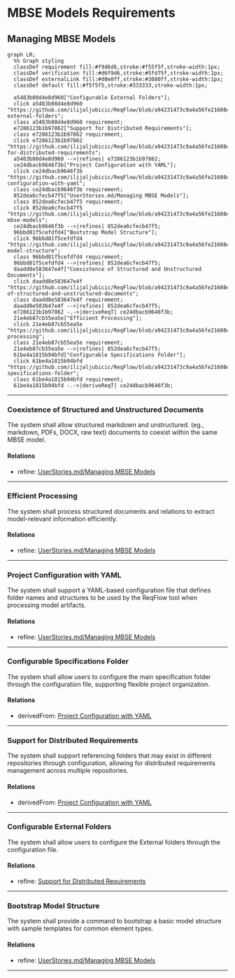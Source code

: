 # MBSE Models Requirements

## Managing MBSE Models
```mermaid
graph LR;
  %% Graph styling
  classDef requirement fill:#f9d6d6,stroke:#f55f5f,stroke-width:1px;
  classDef verification fill:#d6f9d6,stroke:#5fd75f,stroke-width:1px;
  classDef externalLink fill:#d0e0ff,stroke:#3080ff,stroke-width:1px;
  classDef default fill:#f5f5f5,stroke:#333333,stroke-width:1px;

  a5483b08d4e8d960["Configurable External Folders"];
  click a5483b08d4e8d960 "https://github.com/ilijaljubicic/ReqFlow/blob/a94231473c9a4a56fe21608ebd13787e0cc3f2dc/specifications/ManagingMbseModelsRequirements.md#configurable-external-folders";
  class a5483b08d4e8d960 requirement;
  e7286123b1b97862["Support for Distributed Requirements"];
  class e7286123b1b97862 requirement;
  click e7286123b1b97862 "https://github.com/ilijaljubicic/ReqFlow/blob/a94231473c9a4a56fe21608ebd13787e0cc3f2dc/specifications/ManagingMbseModelsRequirements.md#support-for-distributed-requirements";
  a5483b08d4e8d960 -->|refines| e7286123b1b97862;
  ce24dbacb9646f3b["Project Configuration with YAML"];
  click ce24dbacb9646f3b "https://github.com/ilijaljubicic/ReqFlow/blob/a94231473c9a4a56fe21608ebd13787e0cc3f2dc/specifications/ManagingMbseModelsRequirements.md#project-configuration-with-yaml";
  class ce24dbacb9646f3b requirement;
  852dea6cfecb47f5["UserStories.md/Managing MBSE Models"];
  class 852dea6cfecb47f5 requirement;
  click 852dea6cfecb47f5 "https://github.com/ilijaljubicic/ReqFlow/blob/a94231473c9a4a56fe21608ebd13787e0cc3f2dc/specifications/UserStories.md#managing-mbse-models";
  ce24dbacb9646f3b -->|refines| 852dea6cfecb47f5;
  96bbd81f5cefdfd4["Bootstrap Model Structure"];
  click 96bbd81f5cefdfd4 "https://github.com/ilijaljubicic/ReqFlow/blob/a94231473c9a4a56fe21608ebd13787e0cc3f2dc/specifications/ManagingMbseModelsRequirements.md#bootstrap-model-structure";
  class 96bbd81f5cefdfd4 requirement;
  96bbd81f5cefdfd4 -->|refines| 852dea6cfecb47f5;
  daadd8e583647e4f["Coexistence of Structured and Unstructured Documents"];
  click daadd8e583647e4f "https://github.com/ilijaljubicic/ReqFlow/blob/a94231473c9a4a56fe21608ebd13787e0cc3f2dc/specifications/ManagingMbseModelsRequirements.md#coexistence-of-structured-and-unstructured-documents";
  class daadd8e583647e4f requirement;
  daadd8e583647e4f -->|refines| 852dea6cfecb47f5;
  e7286123b1b97862 -.->|deriveReqT| ce24dbacb9646f3b;
  21e4eb87cb55ea5e["Efficient Processing"];
  click 21e4eb87cb55ea5e "https://github.com/ilijaljubicic/ReqFlow/blob/a94231473c9a4a56fe21608ebd13787e0cc3f2dc/specifications/ManagingMbseModelsRequirements.md#efficient-processing";
  class 21e4eb87cb55ea5e requirement;
  21e4eb87cb55ea5e -->|refines| 852dea6cfecb47f5;
  61be4a1815b94bfd["Configurable Specifications Folder"];
  click 61be4a1815b94bfd "https://github.com/ilijaljubicic/ReqFlow/blob/a94231473c9a4a56fe21608ebd13787e0cc3f2dc/specifications/ManagingMbseModelsRequirements.md#configurable-specifications-folder";
  class 61be4a1815b94bfd requirement;
  61be4a1815b94bfd -.->|deriveReqT| ce24dbacb9646f3b;
```

---

### Coexistence of Structured and Unstructured Documents
The system shall allow structured markdown and unstructured. (eg., markdown, PDFs, DOCX, raw text) documents to coexist within the same MBSE model.

#### Relations
  * refine: [UserStories.md/Managing MBSE Models](UserStories.md#managing-mbse-models)

---

### Efficient Processing
The system shall process structured documents and relations to extract model-relevant information efficiently.

#### Relations
  * refine: [UserStories.md/Managing MBSE Models](UserStories.md#managing-mbse-models)

---

### Project Configuration with YAML
The system shall support a YAML-based configuration file that defines folder names and structures to be used by the ReqFlow tool when processing model artifacts.

#### Relations
  * refine: [UserStories.md/Managing MBSE Models](UserStories.md#managing-mbse-models)

---

### Configurable Specifications Folder

The system shall allow users to configure the main specification folder through the configuration file, supporting flexible project organization.

#### Relations
  * derivedFrom: [Project Configuration with YAML](#project-configuration-with-yaml)

---

### Support for Distributed Requirements
The system shall support referencing folders that may exist in different repositories through configuration, allowing for distributed requirements management across multiple repositories.

#### Relations
  * derivedFrom: [Project Configuration with YAML](#project-configuration-with-yaml)

---

### Configurable External Folders
The system shall allow users to configure the External folders through the configuration file.

#### Relations
  * refine: [Support for Distributed Requirements](#support-for-distributed-requirements)

---

### Bootstrap Model Structure
The system shall provide a command to bootstrap a basic model structure with sample templates for common element types.

#### Relations
  * refine: [UserStories.md/Managing MBSE Models](UserStories.md#managing-mbse-models)

---